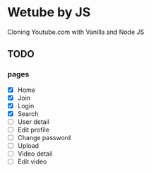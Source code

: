 # Wetube by JS

Cloning Youtube.com with Vanilla and Node JS


## TODO 

### pages 

- [x] Home
- [x] Join
- [x] Login
- [x] Search
- [ ] User detail
- [ ] Edit profile
- [ ] Change password
- [ ] Upload
- [ ] Video detail
- [ ] Edit video
